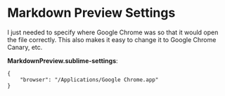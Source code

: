 # Markdown Preview Settings

I just needed to specify where Google Chrome was so that it would open the file correctly. This also makes it easy to change it to Google Chrome Canary, etc.

**MarkdownPreview.sublime-settings**:

```
{
    "browser": "/Applications/Google Chrome.app"
}
```
